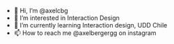 - 👋 Hi, I’m @axelcbg
- 👀 I’m interested in Interaction Design
- 🌱 I’m currently learning Interaction design, UDD Chile
- 📫 How to reach me @axelbergergg on instagram

<!---
axelcbg/axelcbg is a ✨ special ✨ repository because its `README.md` (this file) appears on your GitHub profile.
You can click the Preview link to take a look at your changes.
--->
